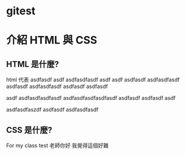 # gitest

# 介紹 HTML 與 CSS

## HTML 是什麼?

html 代表 asdfasdf asdf asdfasdfasdf asdf asdf asdfasdf
asdfasdfasdf asdfasdf
asdfasdfasdf asdfasdf
asdfasdf

asdf asdfasdfasdfasdf
asdfasdfasdfasdfasdf
asdfasdf asdfasdf asdf

asdfasdfaszdf asdfasdf
asdfasdfasdf

## CSS 是什麼?
For my class test
老師你好 我覺得這個好難
